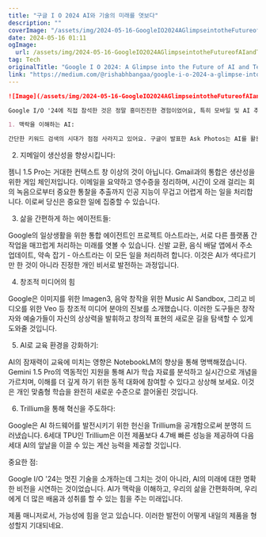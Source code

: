 ```yaml
---
title: "구글 I O 2024 AI와 기술의 미래를 엿보다"
description: ""
coverImage: "/assets/img/2024-05-16-GoogleIO2024AGlimpseintotheFutureofAIandTechnology_0.png"
date: 2024-05-16 01:11
ogImage: 
  url: /assets/img/2024-05-16-GoogleIO2024AGlimpseintotheFutureofAIandTechnology_0.png
tag: Tech
originalTitle: "Google I O 2024: A Glimpse into the Future of AI and Technology"
link: "https://medium.com/@rishabhbangaa/google-i-o-2024-a-glimpse-into-the-future-of-ai-and-technology-cb4cbb3016f6"
---
```



```markdown
![Image](/assets/img/2024-05-16-GoogleIO2024AGlimpseintotheFutureofAIandTechnology_0.png)

Google I/O '24에 직접 참석한 것은 정말 흥미진진한 경험이었어요, 특히 모바일 및 AI 추천 제품을 출시해 온 제품 매니저로서 말이죠. 올해 소개된 혁신들은 기술과 AI의 지형을 재정의할 것으로 보여요. 이곳에서 중요한 포인트를 확인해보세요:

1. 맥락을 이해하는 AI:

간단한 키워드 검색의 시대가 점점 사라지고 있어요. 구글이 발표한 Ask Photos는 AI를 활용하여 사진의 맥락을 이해하고 복잡하고 섬세한 검색을 가능하게 합니다. “강아지가 빨간 모자를 쓰고 해변에서 찍은 나의 사진”을 검색해보세요. 이것이 검색의 미래이며, 이번 여름에 여러분의 사진에 적용될 예정입니다.
```



2. 지메일이 생산성을 향상시킵니다:

젬니 1.5 Pro는 거대한 컨텍스트 창 이상의 것이 아닙니다. Gmail과의 통합은 생산성을 위한 게임 체인저입니다. 이메일을 요약하고 영수증을 정리하며, 시간이 오래 걸리는 회의 녹음으로부터 중요한 통찰을 추출까지 인공 지능이 무겁고 어렵게 하는 일을 처리합니다. 이로써 당신은 중요한 일에 집중할 수 있습니다.

3. 삶을 간편하게 하는 에이전트들:

Google의 일상생활을 위한 통합 에이전트인 프로젝트 아스트라는, 서로 다른 플랫폼 간 작업을 매끄럽게 처리하는 미래를 엿볼 수 있습니다. 신발 교환, 음식 배달 앱에서 주소 업데이트, 약속 잡기 - 아스트라는 이 모든 일을 처리하려 합니다. 이것은 AI가 색다르기만 한 것이 아니라 진정한 개인 비서로 발전하는 과정입니다.



4. 창조적 미디어의 힘

Google은 이미지를 위한 Imagen3, 음악 창작을 위한 Music AI Sandbox, 그리고 비디오를 위한 Veo 등 창조적 미디어 분야의 진보를 소개했습니다. 이러한 도구들은 창작자와 예술가들이 자신의 상상력을 발휘하고 창의적 표현의 새로운 길을 탐색할 수 있게 도와줄 것입니다.

5. AI로 교육 환경을 강화하기:

AI의 잠재력이 교육에 미치는 영향은 NotebookLM의 향상을 통해 명백해졌습니다. Gemini 1.5 Pro의 역동적인 지원을 통해 AI가 학습 자료를 분석하고 실시간으로 개념을 가르치며, 이해를 더 깊게 하기 위한 동적 대화에 참여할 수 있다고 상상해 보세요. 이것은 개인 맞춤형 학습을 완전히 새로운 수준으로 끌어올린 것입니다.



6. Trillium을 통해 혁신을 주도하다:

Google은 AI 하드웨어를 발전시키기 위한 헌신을 Trillium을 공개함으로써 분명히 드러냈습니다. 6세대 TPU인 Trillium은 이전 제품보다 4.7배 빠른 성능을 제공하여 다음 세대 AI의 앞날을 이끌 수 있는 계산 능력을 제공할 것입니다.

중요한 점:

Google I/O '24는 멋진 기술을 소개하는데 그치는 것이 아니라, AI의 미래에 대한 명확한 비전을 시연하는 것이었습니다. AI가 맥락을 이해하고, 우리의 삶을 간편화하며, 우리에게 더 많은 배움과 성취를 할 수 있는 힘을 주는 미래입니다.



제품 매니저로서, 가능성에 힘을 얻고 있습니다. 이러한 발전이 어떻게 내일의 제품을 형성할지 기대되네요.